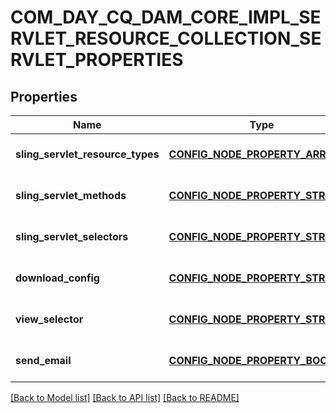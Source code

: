 # COM_DAY_CQ_DAM_CORE_IMPL_SERVLET_RESOURCE_COLLECTION_SERVLET_PROPERTIES

## Properties
Name | Type | Description | Notes
------------ | ------------- | ------------- | -------------
**sling_servlet_resource_types** | [**CONFIG_NODE_PROPERTY_ARRAY**](configNodePropertyArray.md) |  | [optional] [default to null]
**sling_servlet_methods** | [**CONFIG_NODE_PROPERTY_STRING**](configNodePropertyString.md) |  | [optional] [default to null]
**sling_servlet_selectors** | [**CONFIG_NODE_PROPERTY_STRING**](configNodePropertyString.md) |  | [optional] [default to null]
**download_config** | [**CONFIG_NODE_PROPERTY_STRING**](configNodePropertyString.md) |  | [optional] [default to null]
**view_selector** | [**CONFIG_NODE_PROPERTY_STRING**](configNodePropertyString.md) |  | [optional] [default to null]
**send_email** | [**CONFIG_NODE_PROPERTY_BOOLEAN**](configNodePropertyBoolean.md) |  | [optional] [default to null]

[[Back to Model list]](../README.md#documentation-for-models) [[Back to API list]](../README.md#documentation-for-api-endpoints) [[Back to README]](../README.md)


